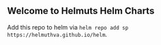 ## Welcome to Helmuts Helm Charts

Add this repo to helm via `helm repo add sp https://helmuthva.github.io/helm`.

